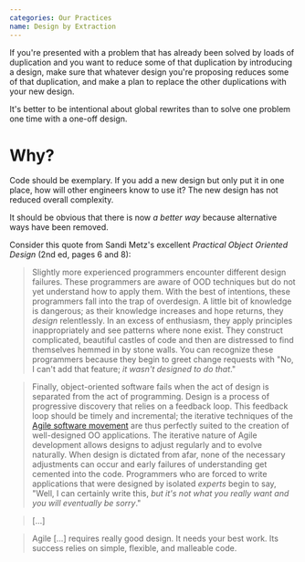 ```yaml
---
categories: Our Practices
name: Design by Extraction
---
```


If you're presented with a problem that has already been solved by loads of duplication and you want to reduce some of
that duplication by introducing a design, make sure that whatever design you're proposing reduces some of that
duplication, and make a plan to replace the other duplications with your new design.

It's better to be intentional about global rewrites than to solve one problem one time with a one-off design.

# Why?

Code should be exemplary. If you add a new design but only put it in one place, how will other engineers know
to use it? The new design has not reduced overall complexity.

It should be obvious that there is now _a better way_ because alternative ways have been removed.

Consider this quote from Sandi Metz's excellent _Practical Object Oriented Design_ (2nd ed, pages 6 and 8):

> Slightly more experienced programmers encounter different design failures. These programmers are aware of OOD
> techniques but do not yet understand how to apply them. With the best of intentions, these programmers fall into the
> trap of overdesign. A little bit of knowledge is dangerous; as their knowledge increases and hope returns, they
> _design_ relentlessly. In an excess of enthusiasm, they apply principles inappropriately and see patterns where none
> exist. They construct complicated, beautiful castles of code and then are distressed to find themselves hemmed in by
> stone walls. You can recognize these programmers because they begin to greet change requests with "No, I can't add
> that feature; _it wasn't designed to do that_."

> Finally, object-oriented software fails when the act of design is separated from the act of programming. Design is a
> process of progressive discovery that relies on a feedback loop. This feedback loop should be timely and incremental;
> the iterative techniques of the [Agile software movement](http://agilemanifesto.org/) are thus perfectly suited to the
> creation of well-designed OO applications. The iterative nature of Agile development allows designs to adjust
> regularly and to evolve naturally. When design is dictated from afar, none of the necessary adjustments can occur and
> early failures of understanding get cemented into the code. Programmers who are forced to write applications that were
> designed by isolated _experts_ begin to say, "Well, I can certainly write this,
> _but it's not what you really want and you will eventually be sorry_."

> [...]

> Agile [...] requires really good design. It needs your best work. Its success relies on simple, flexible, and
> malleable code.